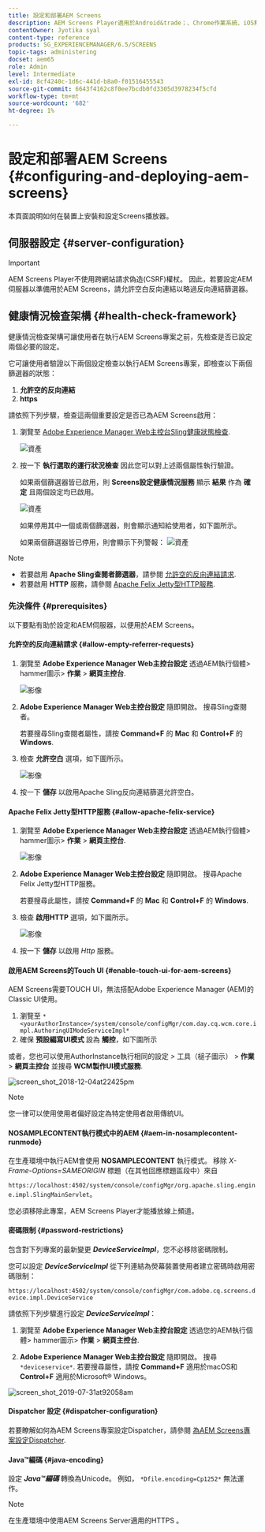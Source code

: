 ```yaml
---
title: 設定和部署AEM Screens
description: AEM Screens Player適用於Android&trade；、Chrome作業系統、iOS和Windows。 瞭解AEM Screens的設定和部署。
contentOwner: Jyotika syal
content-type: reference
products: SG_EXPERIENCEMANAGER/6.5/SCREENS
topic-tags: administering
docset: aem65
role: Admin
level: Intermediate
exl-id: 8cf4240c-1d6c-441d-b8a0-f01516455543
source-git-commit: 6643f4162c8f0ee7bcdb0fd3305d3978234f5cfd
workflow-type: tm+mt
source-wordcount: '682'
ht-degree: 1%

---
```


# 設定和部署AEM Screens {#configuring-and-deploying-aem-screens}

本頁面說明如何在裝置上安裝和設定Screens播放器。

## 伺服器設定 {#server-configuration}

>[!IMPORTANT]
>
>AEM Screens Player不使用跨網站請求偽造(CSRF)權杖。 因此，若要設定AEM伺服器以準備用於AEM Screens，請允許空白反向連結以略過反向連結篩選器。

## 健康情況檢查架構 {#health-check-framework}

健康情況檢查架構可讓使用者在執行AEM Screens專案之前，先檢查是否已設定兩個必要的設定。

它可讓使用者驗證以下兩個設定檢查以執行AEM Screens專案，即檢查以下兩個篩選器的狀態：

1. **允許空的反向連結**
2. **https**

請依照下列步驟，檢查這兩個重要設定是否已為AEM Screens啟用：

1. 瀏覽至 [Adobe Experience Manager Web主控台Sling健康狀態檢查](http://localhost:4502/system/console/healthcheck?tags=screensconfigs&amp;overrideGlobalTimeout=).

   ![資產](assets/health-check1.png)


2. 按一下 **執行選取的運行狀況檢查** 因此您可以對上述兩個屬性執行驗證。

   如果兩個篩選器皆已啟用，則 **Screens設定健康情況服務** 顯示 **結果** 作為 **確定** 且兩個設定均已啟用。

   ![資產](assets/health-check2.png)

   如果停用其中一個或兩個篩選器，則會顯示通知給使用者，如下圖所示。

   如果兩個篩選器皆已停用，則會顯示下列警報：
   ![資產](assets/health-check3.png)

>[!NOTE]
>
>* 若要啟用 **Apache Sling查閱者篩選器**，請參閱 [允許空的反向連結請求](/help/user-guide/configuring-screens-introduction.md#allow-empty-referrer-requests).
>* 若要啟用 **HTTP** 服務，請參閱 [Apache Felix Jetty型HTTP服務](/help/user-guide/configuring-screens-introduction.md#allow-apache-felix-service).

### 先決條件 {#prerequisites}

以下要點有助於設定和AEM伺服器，以便用於AEM Screens。

#### 允許空的反向連結請求 {#allow-empty-referrer-requests}

1. 瀏覽至 **Adobe Experience Manager Web主控台設定** 透過AEM執行個體> hammer圖示> **作業** > **網頁主控台**.

   ![影像](assets/config/empty-ref1.png)

1. **Adobe Experience Manager Web主控台設定** 隨即開啟。 搜尋Sling查閱者。

   若要搜尋Sling查閱者屬性，請按 **Command+F** 的 **Mac** 和 **Control+F** 的 **Windows**.

1. 檢查 **允許空白** 選項，如下圖所示。

   ![影像](assets/config/empty-ref2.png)

1. 按一下 **儲存** 以啟用Apache Sling反向連結篩選允許空白。


#### Apache Felix Jetty型HTTP服務 {#allow-apache-felix-service}

1. 瀏覽至 **Adobe Experience Manager Web主控台設定** 透過AEM執行個體> hammer圖示> **作業** > **網頁主控台**.

   ![影像](assets/config/empty-ref1.png)

1. **Adobe Experience Manager Web主控台設定** 隨即開啟。 搜尋Apache Felix Jetty型HTTP服務。

   若要搜尋此屬性，請按 **Command+F** 的 **Mac** 和 **Control+F** 的 **Windows**.

1. 檢查 **啟用HTTP** 選項，如下圖所示。

   ![影像](assets/config/config-1.png)

1. 按一下 **儲存** 以啟用 *Http* 服務。

#### 啟用AEM Screens的Touch UI {#enable-touch-ui-for-aem-screens}

AEM Screens需要TOUCH UI，無法搭配Adobe Experience Manager (AEM)的Classic UI使用。

1. 瀏覽至 `*<yourAuthorInstance>/system/console/configMgr/com.day.cq.wcm.core.impl.AuthoringUIModeServiceImpl*`
1. 確保 **預設編寫UI模式** 設為 **觸控**，如下圖所示

或者，您也可以使用AuthorInstance執行相同的設定 *>* 工具（槌子圖示） > **作業** > **網頁主控台** 並搜尋 **WCM製作UI模式服務**.

![screen_shot_2018-12-04at22425pm](assets/screen_shot_2018-12-04at22425pm.png)

>[!NOTE]
>
>您一律可以使用使用者偏好設定為特定使用者啟用傳統UI。

#### NOSAMPLECONTENT執行模式中的AEM {#aem-in-nosamplecontent-runmode}

在生產環境中執行AEM會使用 **NOSAMPLECONTENT** 執行模式。 移除 *X-Frame-Options=SAMEORIGIN* 標題（在其他回應標題區段中）來自

`https://localhost:4502/system/console/configMgr/org.apache.sling.engine.impl.SlingMainServlet`。

您必須移除此專案，AEM Screens Player才能播放線上頻道。

#### 密碼限制 {#password-restrictions}

包含對下列專案的最新變更 ***DeviceServiceImpl***，您不必移除密碼限制。

您可以設定 ***DeviceServiceImpl*** 從下列連結為熒幕裝置使用者建立密碼時啟用密碼限制：

`https://localhost:4502/system/console/configMgr/com.adobe.cq.screens.device.impl.DeviceService`

請依照下列步驟進行設定 ***DeviceServiceImpl***：

1. 瀏覽至 **Adobe Experience Manager Web主控台設定** 透過您的AEM執行個體> hammer圖示> **作業** > **網頁主控台**.

1. **Adobe Experience Manager Web主控台設定** 隨即開啟。 搜尋 `*deviceservice*`. 若要搜尋屬性，請按 **Command+F** 適用於macOS和 **Control+F** 適用於Microsoft® Windows。

![screen_shot_2019-07-31at92058am](assets/screen_shot_2019-07-31at92058am.png)

#### Dispatcher 設定 {#dispatcher-configuration}

若要瞭解如何為AEM Screens專案設定Dispatcher，請參閱 [為AEM Screens專案設定Dispatcher](dispatcher-configurations-aem-screens.md).

#### Java™編碼 {#java-encoding}

設定 ***Java™編碼*** 轉換為Unicode。 例如， `*Dfile.encoding=Cp1252*` 無法運作。

>[!NOTE]
>
>在生產環境中使用AEM Screens Server適用的HTTPS 。
